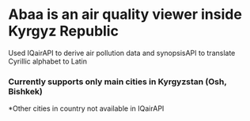 # Abaa is an air quality viewer inside Kyrgyz Republic

Used IQairAPI to derive air pollution data and synopsisAPI to translate Cyrillic alphabet to Latin

### Currently supports only main cities in Kyrgyzstan (Osh, Bishkek)
*Other cities in country not available in IQairAPI